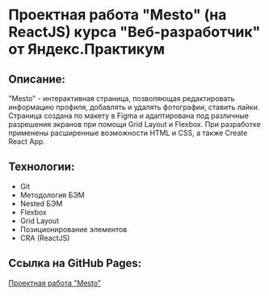 # Проектная работа "Mesto" (на ReactJS) курса "Веб-разработчик" от Яндекс.Практикум

## Описание:

"Mesto" - интерактивная страница, позволяющая редактировать информацию профиля, добавлять и удалять фотографии, ставить лайки. Страница создана по макету в Figma и адаптирована под различные разрешения экранов при помощи Grid Layout и Flexbox. При разработке применены расширенные возможности HTML и CSS, а также Create React App.

## Технологии:

* Git
* Методология БЭМ
* Nested БЭМ
* Flexbox
* Grid Layout
* Позиционирование элементов
* CRA (ReactJS)

## Ссылка на GitHub Pages:

[Проектная работа "Mesto"](https://timtorshin.github.io/mesto-react/)